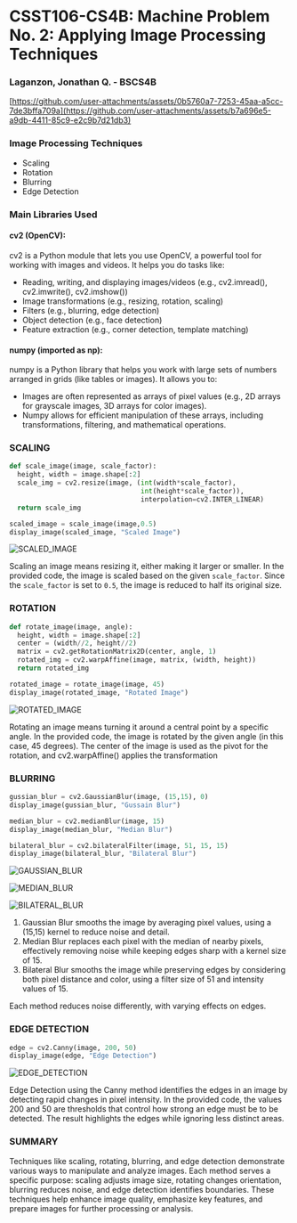 # CSST106-CS4B: Machine Problem No. 2: Applying Image Processing Techniques

### Laganzon, Jonathan Q. - BSCS4B
[https://github.com/user-attachments/assets/0b5760a7-7253-45aa-a5cc-7de3bffa709a](https://github.com/user-attachments/assets/b7a696e5-a9db-4411-85c9-e2c9b7d21db3)

### Image Processing Techniques

- Scaling
- Rotation
- Blurring
- Edge Detection

### Main Libraries Used
  #### cv2 (OpenCV):
  cv2 is a Python module that lets you use OpenCV, a powerful tool for working with images and videos. It helps you do tasks like:

  - Reading, writing, and displaying images/videos (e.g., cv2.imread(), cv2.imwrite(), cv2.imshow())
  - Image transformations (e.g., resizing, rotation, scaling)
  - Filters (e.g., blurring, edge detection)
  - Object detection (e.g., face detection)
  - Feature extraction (e.g., corner detection, template matching)

  #### numpy (imported as np):
  numpy is a Python library that helps you work with large sets of numbers arranged in grids (like tables or images). It allows you to:

  - Images are often represented as arrays of pixel values (e.g., 2D arrays for grayscale images, 3D arrays for color images).
  - Numpy allows for efficient manipulation of these arrays, including transformations, filtering, and mathematical operations.


### SCALING
```python
def scale_image(image, scale_factor):
  height, width = image.shape[:2]
  scale_img = cv2.resize(image, (int(width*scale_factor), 
                                 int(height*scale_factor)), 
                                 interpolation=cv2.INTER_LINEAR)
  return scale_img

scaled_image = scale_image(image,0.5)
display_image(scaled_image, "Scaled Image")
```
![SCALED_IMAGE](https://github.com/user-attachments/assets/1e44a051-11f4-414d-99ea-fe52167b2158)

Scaling an image means resizing it, either making it larger or smaller. In the provided code, the image is scaled based on the given `scale_factor`. Since the `scale_factor` is set to `0.5`, the image is reduced to half its original size.

### ROTATION

```python
def rotate_image(image, angle):
  height, width = image.shape[:2]
  center = (width//2, height//2)
  matrix = cv2.getRotationMatrix2D(center, angle, 1)
  rotated_img = cv2.warpAffine(image, matrix, (width, height))
  return rotated_img

rotated_image = rotate_image(image, 45)
display_image(rotated_image, "Rotated Image")
```
![ROTATED_IMAGE](https://github.com/user-attachments/assets/0f96e998-0e13-464f-b766-3b939ac49162)

Rotating an image means turning it around a central point by a specific angle. In the provided code, the image is rotated by the given angle (in this case, 45 degrees). The center of the image is used as the pivot for the rotation, and cv2.warpAffine() applies the transformation

### BLURRING
```python
gussian_blur = cv2.GaussianBlur(image, (15,15), 0)
display_image(gussian_blur, "Gussain Blur")

median_blur = cv2.medianBlur(image, 15)
display_image(median_blur, "Median Blur")

bilateral_blur = cv2.bilateralFilter(image, 51, 15, 15)
display_image(bilateral_blur, "Bilateral Blur")
```
![GAUSSIAN_BLUR](https://github.com/user-attachments/assets/53a0e02f-1509-4d76-ad41-96ee4179e9f2)

![MEDIAN_BLUR](https://github.com/user-attachments/assets/db4f1ef0-8fc2-4e8a-b4d4-59c82140c437)

![BILATERAL_BLUR](https://github.com/user-attachments/assets/d1d15f8a-ae14-45ef-91a6-7be0f6442ee6)
1. Gaussian Blur smooths the image by averaging pixel values, using a (15,15) kernel to reduce noise and detail.
2. Median Blur replaces each pixel with the median of nearby pixels, effectively removing noise while keeping edges sharp with a kernel size of 15.
3. Bilateral Blur smooths the image while preserving edges by considering both pixel distance and color, using a filter size of 51 and intensity values of 15.
   
Each method reduces noise differently, with varying effects on edges.

### EDGE DETECTION
```python
edge = cv2.Canny(image, 200, 50)
display_image(edge, "Edge Detection")
```
![EDGE_DETECTION](https://github.com/user-attachments/assets/51f8b066-5fcc-4903-9f49-ab46582cee89)

Edge Detection using the Canny method identifies the edges in an image by detecting rapid changes in pixel intensity. In the provided code, the values 200 and 50 are thresholds that control how strong an edge must be to be detected. The result highlights the edges while ignoring less distinct areas.

### SUMMARY 

Techniques like scaling, rotating, blurring, and edge detection demonstrate various ways to manipulate and analyze images. Each method serves a specific purpose: scaling adjusts image size, rotating changes orientation, blurring reduces noise, and edge detection identifies boundaries. These techniques help enhance image quality, emphasize key features, and prepare images for further processing or analysis.
